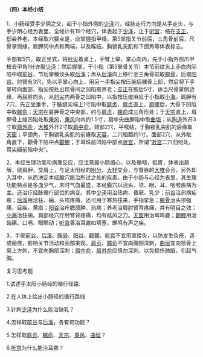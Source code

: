 #### （四）本经小结

1．小肠经受手少阴之交，起于小指外侧的[少泽](https://www.gmzyjc.com/read/zjs/zjs3.1.4-6-0.0.3.3.1.md)穴，经脉走行方向是从手走头，与手少阴心经为表里，全经计有19个经穴，体表起于[少泽](https://www.gmzyjc.com/read/zjs/zjs3.1.4-6-0.0.3.3.1.md)，止于[听宫](https://www.gmzyjc.com/read/zjs/zjs3.1.4-6-0.0.3.3.19.md)，络在[支正](https://www.gmzyjc.com/read/zjs/zjs3.1.4-6-0.0.3.3.7.md)，郄会养老。本经取穴要点是，应掌握指甲根，第5掌指关节前后，三角骨前后，尺骨掌侧缘，肩胛冈中点和两端，以及喉结，胸锁乳突肌和下颌角等体表标志。

手部有5穴，取正坐式，将[肘尖](https://www.gmzyjc.com/read/zjs/zjs3.4-0.1.4.5.0.md)着桌上，手臂上举，掌心向内，先于小指外侧爪甲根去甲角1分许取[少泽](https://www.gmzyjc.com/read/zjs/zjs3.1.4-6-0.0.3.3.1.md)；然后握掌，于小指（第5掌骨关节）本节前纹头上赤白肉际陷中取[前谷](https://www.gmzyjc.com/read/zjs/zjs3.1.4-6-0.0.3.3.2.md)，节后掌横纹头取[后溪](https://www.gmzyjc.com/read/zjs/zjs3.1.4-6-0.0.3.3.3.md)；再从[后溪](https://www.gmzyjc.com/read/zjs/zjs3.1.4-6-0.0.3.3.3.md)向上移行至三角骨前取[腕骨](https://www.gmzyjc.com/read/zjs/zjs3.1.4-6-0.0.3.3.4.md)，后取[阳谷](https://www.gmzyjc.com/read/zjs/zjs3.1.4-6-0.0.3.3.5.md)。肘臂有3穴，先以手掌心向上，用另一手指尖按压腕后髁骨上部，然后将下手掌转向面部，指尖按处出现骨间之凹陷取养老；[支正](https://www.gmzyjc.com/read/zjs/zjs3.1.4-6-0.0.3.3.7.md)在腕后5寸，适当尺骨掌侧边缘，再屈肘向头，从[肘尖](https://www.gmzyjc.com/read/zjs/zjs3.4-0.1.4.5.0.md)内两骨之凹陷中，以指按压痠麻应于小指取[小海](https://www.gmzyjc.com/read/zjs/zjs3.1.4-6-0.0.3.3.8.md)。肩胛有7穴，先正坐垂手，于腋缝尖端上1寸陷中取[肩贞](https://www.gmzyjc.com/read/zjs/zjs3.1.4-6-0.0.3.3.9.md)，[肩贞](https://www.gmzyjc.com/read/zjs/zjs3.1.4-6-0.0.3.3.9.md)直上，[肩髎](https://www.gmzyjc.com/read/zjs/zjs3.1.9-12-0.0.2.3.14.md)后，大骨下凹陷中取[臑俞](https://www.gmzyjc.com/read/zjs/zjs3.1.4-6-0.0.3.3.10.md)；[天宗](https://www.gmzyjc.com/read/zjs/zjs3.1.4-6-0.0.3.3.11.md)在肩胛骨之中央部，约与[肩贞](https://www.gmzyjc.com/read/zjs/zjs3.1.4-6-0.0.3.3.9.md)，[臑俞](https://www.gmzyjc.com/read/zjs/zjs3.1.4-6-0.0.3.3.10.md)成三角形处；于[天宗](https://www.gmzyjc.com/read/zjs/zjs3.1.4-6-0.0.3.3.11.md)直上，肩胛骨上缘凹陷处取[秉风](https://www.gmzyjc.com/read/zjs/zjs3.1.4-6-0.0.3.3.12.md)，[秉风](https://www.gmzyjc.com/read/zjs/zjs3.1.4-6-0.0.3.3.12.md)向内约1.5寸，肩中央曲胛陷中取[曲垣](https://www.gmzyjc.com/read/zjs/zjs3.1.4-6-0.0.3.3.13.md)；从[陶道](https://www.gmzyjc.com/read/zjs/zjs3.2.2-0.0.1.3.13.md)外开3寸取[肩外俞](https://www.gmzyjc.com/read/zjs/zjs3.1.4-6-0.0.3.3.14.md)，[大椎](https://www.gmzyjc.com/read/zjs/zjs3.2.2-0.0.1.3.14.md)外开2寸取[肩中俞](https://www.gmzyjc.com/read/zjs/zjs3.1.4-6-0.0.3.3.15.md)。颈部2穴，平喉结，于胸锁乳突肌的后缘取[天窗](https://www.gmzyjc.com/read/zjs/zjs3.1.4-6-0.0.3.3.16.md)；平颌角，于胸锁乳突肌的前緣取[天容](https://www.gmzyjc.com/read/zjs/zjs3.1.4-6-0.0.3.3.17.md)，二穴相距约1寸。面部2穴，从外眦角直下，颧骨下陷中点[颧髎](https://www.gmzyjc.com/read/zjs/zjs3.1.4-6-0.0.3.3.18.md)；于耳珠前凹陷中部点[听宫](https://www.gmzyjc.com/read/zjs/zjs3.1.4-6-0.0.3.3.19.md)，所谓“[听宫](https://www.gmzyjc.com/read/zjs/zjs3.1.4-6-0.0.3.3.19.md)二穴归何处，耳尖瓣前陷中央”。

2．本经生理功能和病理反应，应注意属小肠络心，以及循咽，抵胃，体表出肩解，绕肩胛，交肩上，与足太阳经的[附分](https://www.gmzyjc.com/read/zjs/zjs3.1.7-8-0.0.1.3.41.md)、[大杼](https://www.gmzyjc.com/read/zjs/zjs3.1.7-8-0.0.1.3.11.md)交会，与督脉的[大椎](https://www.gmzyjc.com/read/zjs/zjs3.2.2-0.0.1.3.14.md)会合，另外却入耳中，从而决定本经腧穴能治所过之处的疾患。由于小肠与心经为表里，其生理功能特点是多血少气，未时气血最盛，本经腧穴以治头、项、眼、耳、咽喉疾病为主。还治疗经脉循行部位的病变。其中[少泽](https://www.gmzyjc.com/read/zjs/zjs3.1.4-6-0.0.3.3.1.md)用治热病、昏厥、乳少；[前谷](https://www.gmzyjc.com/read/zjs/zjs3.1.4-6-0.0.3.3.2.md)治热病疟疾；[后溪](https://www.gmzyjc.com/read/zjs/zjs3.1.4-6-0.0.3.3.3.md)用洽狂、痫、头项疼痛，还可用于寒热往来，手指挛急；[腕骨](https://www.gmzyjc.com/read/zjs/zjs3.1.4-6-0.0.3.3.4.md)治头项强痛，目疾，黄疸；[阳谷](https://www.gmzyjc.com/read/zjs/zjs3.1.4-6-0.0.3.3.5.md)治痄腮颌肿、热病；养老治肩肘臂背疼痛，并有明目之效；[小海](https://www.gmzyjc.com/read/zjs/zjs3.1.4-6-0.0.3.3.8.md)治狂痫。肩部经穴疗肘臂背疼痛，均有祛风之力。[天窗](https://www.gmzyjc.com/read/zjs/zjs3.1.4-6-0.0.3.3.16.md)用治耳鸣聋；[颧髎](https://www.gmzyjc.com/read/zjs/zjs3.1.4-6-0.0.3.3.18.md)用治齿痛、口㖞、眼瞤动；[听宫](https://www.gmzyjc.com/read/zjs/zjs3.1.4-6-0.0.3.3.19.md)善治耳聋如填塞，蝉鸣有声之疾。

3．手部[前谷](https://www.gmzyjc.com/read/zjs/zjs3.1.4-6-0.0.3.3.2.md)、[后溪](https://www.gmzyjc.com/read/zjs/zjs3.1.4-6-0.0.3.3.3.md)、[腕骨](https://www.gmzyjc.com/read/zjs/zjs3.1.4-6-0.0.3.3.4.md)、[阳谷](https://www.gmzyjc.com/read/zjs/zjs3.1.4-6-0.0.3.3.5.md)、[颧髎](https://www.gmzyjc.com/read/zjs/zjs3.1.4-6-0.0.3.3.18.md)、[听宫](https://www.gmzyjc.com/read/zjs/zjs3.1.4-6-0.0.3.3.19.md)不宜用直接灸，以防发生灸疮，造成瘢痕，影响关节活动和面部美观。[肩贞](https://www.gmzyjc.com/read/zjs/zjs3.1.4-6-0.0.3.3.9.md)、[臑俞](https://www.gmzyjc.com/read/zjs/zjs3.1.4-6-0.0.3.3.10.md)不宜向胸侧深刺，[曲垣](https://www.gmzyjc.com/read/zjs/zjs3.1.4-6-0.0.3.3.13.md)宜向锁骨上窝上方刺，不宜向胸部深刺；[肩中俞](https://www.gmzyjc.com/read/zjs/zjs3.1.4-6-0.0.3.3.15.md)，[肩外俞](https://www.gmzyjc.com/read/zjs/zjs3.1.4-6-0.0.3.3.14.md)应慎勿深刺，以免损伤肺脏，引起气胸。

复习思考题

1.试述手太阳小肠经的循行径路.

2.在人体上绘出小肠经的循行路线

3.针刺[少泽](https://www.gmzyjc.com/read/zjs/zjs3.1.4-6-0.0.3.3.1.md)为什么能治缺乳？

4.怎样取[前谷](https://www.gmzyjc.com/read/zjs/zjs3.1.4-6-0.0.3.3.2.md)与[后溪](https://www.gmzyjc.com/read/zjs/zjs3.1.4-6-0.0.3.3.3.md)，各有何功能？

5.怎样取[肩贞](https://www.gmzyjc.com/read/zjs/zjs3.1.4-6-0.0.3.3.9.md)、[臑俞](https://www.gmzyjc.com/read/zjs/zjs3.1.4-6-0.0.3.3.10.md)、[天宗](https://www.gmzyjc.com/read/zjs/zjs3.1.4-6-0.0.3.3.11.md)、[秉风](https://www.gmzyjc.com/read/zjs/zjs3.1.4-6-0.0.3.3.12.md)、[曲垣](https://www.gmzyjc.com/read/zjs/zjs3.1.4-6-0.0.3.3.13.md)？

6.[听宫](https://www.gmzyjc.com/read/zjs/zjs3.1.4-6-0.0.3.3.19.md)为什么能治耳聋？
